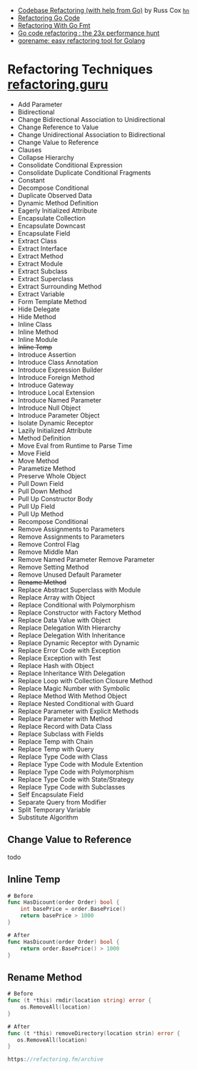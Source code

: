 - [Codebase Refactoring (with help from Go)](https://talks.golang.org/2016/refactor.article) by Russ Cox [`hn`](https://news.ycombinator.com/item?id=13091634)
- [Refactoring Go Code](https://matt.aimonetti.net/posts/2014-04-refactoring-go-code/)
- [Refactoring With Go Fmt](https://spf13.com/post/go-fmt/)
- [Go code refactoring : the 23x performance hunt](https://medium.com/@val_deleplace/go-code-refactoring-the-23x-performance-hunt-156746b522f7)
- [gorename: easy refactoring tool for Golang](https://texlution.com/post/gorename/)

# Refactoring Techniques [refactoring.guru](https://refactoring.guru/refactoring/techniques)

- Add Parameter
- Bidirectional 
- Change Bidirectional Association to  Unidirectional
- Change Reference to Value
- Change Unidirectional Association to Bidirectional
- Change Value to Reference
- Clauses
- Collapse Hierarchy
- Consolidate Conditional Expression
- Consolidate Duplicate Conditional Fragments
- Constant
- Decompose Conditional
- Duplicate Observed Data
- Dynamic Method Definition
- Eagerly Initialized Attribute
- Encapsulate Collection
- Encapsulate Downcast
- Encapsulate Field
- Extract Class
- Extract Interface
- Extract Method
- Extract Module
- Extract Subclass
- Extract Superclass
- Extract Surrounding Method
- Extract Variable
- Form Template Method
- Hide Delegate
- Hide Method
- Inline Class
- Inline Method
- Inline Module
- ~~Inline Temp~~
- Introduce Assertion
- Introduce Class Annotation
- Introduce Expression Builder
- Introduce Foreign Method
- Introduce Gateway
- Introduce Local Extension
- Introduce Named Parameter
- Introduce Null Object
- Introduce Parameter Object
- Isolate Dynamic Receptor
- Lazily Initialized Attribute
- Method Definition
- Move Eval from Runtime to Parse Time
- Move Field
- Move Method
- Parametize Method
- Preserve Whole Object
- Pull Down Field
- Pull Down Method
- Pull Up Constructor Body
- Pull Up Field
- Pull Up Method
- Recompose Conditional
- Remove Assignments to Parameters
- Remove Assignments to Parameters
- Remove Control Flag
- Remove Middle Man
- Remove Named Parameter Remove Parameter
- Remove Setting Method
- Remove Unused Default Parameter
- ~~Rename Method~~
- Replace Abstract Superclass with Module
- Replace Array with Object
- Replace Conditional with Polymorphism
- Replace Constructor with Factory Method
- Replace Data Value with Object
- Replace Delegation With Hierarchy
- Replace Delegation With Inheritance
- Replace Dynamic Receptor with Dynamic
- Replace Error Code with Exception
- Replace Exception with Test
- Replace Hash with Object
- Replace Inheritance With Delegation
- Replace Loop with Collection Closure Method
- Replace Magic Number with Symbolic
- Replace Method With Method Object
- Replace Nested Conditional with Guard
- Replace Parameter with Explicit Methods
- Replace Parameter with Method
- Replace Record with Data Class
- Replace Subclass with Fields
- Replace Temp with Chain
- Replace Temp with Query
- Replace Type Code with Class
- Replace Type Code with Module Extention
- Replace Type Code with Polymorphism
- Replace Type Code with State/Strategy
- Replace Type Code with Subclasses
- Self Encapsulate Field
- Separate Query from Modifier
- Split Temporary Variable
- Substitute Algorithm

## Change Value to Reference

todo


## Inline Temp

```go
# Before 
func HasDicount(order Order) bool {
    int basePrice = order.BasePrice()
    return basePrice > 1000
}

# After 
func HasDicount(order Order) bool { 
    return order.BasePrice() > 1000
}
```

## Rename Method

```go
# Before 
func (t *this) rmdir(location string) error {
    os.RemoveAll(location)
}

# After
func (t *this) removeDirectory(location strin) error {
   os.RemoveAll(location)
}
```

```go
https://refactoring.fm/archive
```